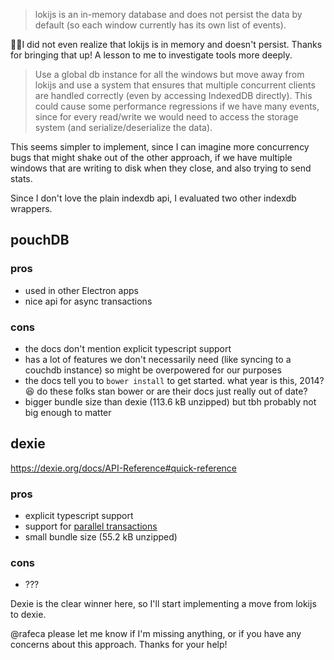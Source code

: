 > lokijs is an in-memory database and does not persist the data by default (so each window currently has its own list of events).

🤦‍♂️I did not even realize that lokijs is in memory and doesn't persist.  Thanks for bringing that up!  A lesson to me to investigate tools more deeply.

> Use a global db instance for all the windows but move away from lokijs and use a system that ensures that multiple concurrent clients are handled correctly (even by accessing IndexedDB directly). This could cause some performance regressions if we have many events, since for every read/write we would need to access the storage system (and serialize/deserialize the data).

This seems simpler to implement, since I can imagine more concurrency bugs that might shake out of the other approach, if we have multiple windows that are writing to disk when they close, and also trying to send stats.

Since I don't love the plain indexdb api, I evaluated two other indexdb wrappers.
## pouchDB
### pros
- used in other Electron apps
- nice api for async transactions

### cons
- the docs don't mention explicit typescript support
- has a lot of features we don't necessarily need (like syncing to a couchdb instance) so might be overpowered for our purposes
- the docs tell you to `bower install` to get started.  what year is this, 2014? 😆 do these folks stan bower or are their docs just really out of date?
- bigger bundle size than dexie (113.6 kB unzipped) but tbh probably not big enough to matter

## dexie
https://dexie.org/docs/API-Reference#quick-reference
### pros
- explicit typescript support
- support for [parallel transactions](https://dexie.org/docs/Dexie/Dexie.transaction()#parallell-transactions)
- small bundle size (55.2 kB unzipped)

### cons
- ???

Dexie is the clear winner here, so I'll start implementing a move from lokijs to dexie.

@rafeca please let me know if I'm missing anything, or if you have any concerns about this approach.  Thanks for your help! 
